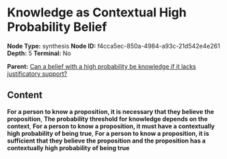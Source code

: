 # Knowledge as Contextual High Probability Belief

**Node Type:** synthesis
**Node ID:** f4cca5ec-850a-4984-a93c-21d542e4e261
**Depth:** 5
**Terminal:** No

**Parent:** [Can a belief with a high probability be knowledge if it lacks justificatory support?](can-a-belief-with-a-high-probability-be-knowledge-if-it-lacks-justificatory-support-antithesis-b8f94274-3591-4523-abfb-ab438641205f.md)

## Content

**For a person to know a proposition, it is necessary that they believe the proposition**, **The probability threshold for knowledge depends on the context**, **For a person to know a proposition, it must have a contextually high probability of being true**, **For a person to know a proposition, it is sufficient that they believe the proposition and the proposition has a contextually high probability of being true**
